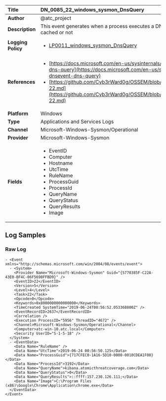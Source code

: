 | Title              | DN_0085_22_windows_sysmon_DnsQuery       |
|:-------------------|:------------------|
| **Author**         | @atc_project        |
| **Description**    | This event generates when a process executes a DNS query, whether the result is  successful or fails, cached or not |
| **Logging Policy** | <ul><li>[LP0011_windows_sysmon_DnsQuery](../Logging_Policies/LP0011_windows_sysmon_DnsQuery.md)</li></ul> |
| **References**     | <ul><li>[https://docs.microsoft.com/en-us/sysinternals/downloads/sysmon#event-id-22-dnsevent-dns-query](https://docs.microsoft.com/en-us/sysinternals/downloads/sysmon#event-id-22-dnsevent-dns-query)</li><li>[https://github.com/Cyb3rWard0g/OSSEM/blob/master/data_dictionaries/windows/sysmon/event-22.md](https://github.com/Cyb3rWard0g/OSSEM/blob/master/data_dictionaries/windows/sysmon/event-22.md)</li></ul> |
| **Platform**       | Windows    |
| **Type**           | Applications and Services Logs        |
| **Channel**        | Microsoft-Windows-Sysmon/Operational     |
| **Provider**       | Microsoft-Windows-Sysmon    |
| **Fields**         | <ul><li>EventID</li><li>Computer</li><li>Hostname</li><li>UtcTime</li><li>RuleName</li><li>ProcessGuid</li><li>ProcessId</li><li>QueryName</li><li>QueryStatus</li><li>QueryResults</li><li>Image</li></ul> |


## Log Samples

### Raw Log

```
- <Event xmlns="http://schemas.microsoft.com/win/2004/08/events/event">
  - <System>
    <Provider Name="Microsoft-Windows-Sysmon" Guid="{5770385F-C22A-43E0-BF4C-06F5698FFBD9}" /> 
    <EventID>22</EventID> 
    <Version>5</Version> 
    <Level>4</Level> 
    <Task>22</Task> 
    <Opcode>0</Opcode> 
    <Keywords>0x8000000000000000</Keywords> 
    <TimeCreated SystemTime="2019-06-24T00:56:52.053368800Z" /> 
    <EventRecordID>2637</EventRecordID> 
    <Correlation /> 
    <Execution ProcessID="5956" ThreadID="4672" /> 
    <Channel>Microsoft-Windows-Sysmon/Operational</Channel> 
    <Computer>atc-win-10.atc.local</Computer> 
    <Security UserID="S-1-5-18" /> 
  </System>
  - <EventData>
    <Data Name="RuleName" /> 
    <Data Name="UtcTime">2019-06-24 00:56:50.125</Data> 
    <Data Name="ProcessGuid">{717CFEC0-1A16-5D10-0000-0010CDEA1F00}</Data> 
    <Data Name="ProcessId">3192</Data> 
    <Data Name="QueryName">kibana.atomicthreatcoverage.com</Data> 
    <Data Name="QueryStatus">0</Data> 
    <Data Name="QueryResults">::ffff:157.230.126.111;</Data> 
    <Data Name="Image">C:\Program Files (x86)\Google\Chrome\Application\chrome.exe</Data> 
  </EventData>
</Event>

```




